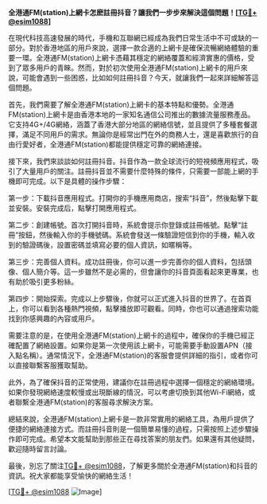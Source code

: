 **全港通FM(station)上網卡怎麽註冊抖音？讓我們一步步來解決這個問題！[[TG💪+ @esim1088](https://t.me/s/esim1088)]**

在現代科技高速發展的時代，手機和互聯網已經成為我們日常生活中不可或缺的一部分。對於香港地區的用戶來說，選擇一款合適的上網卡是確保流暢網絡體驗的重要一環。全港通FM(station)上網卡憑藉其穩定的網絡覆蓋和經濟實惠的價格，受到了眾多用戶的青睞。然而，對於初次使用全港通FM(station)上網卡的用戶來說，可能會遇到一些困惑，比如如何註冊抖音？今天，就讓我們一起來詳細解答這個問題。

首先，我們需要了解全港通FM(station)上網卡的基本特點和優勢。全港通FM(station)上網卡是由香港本地的一家知名通信公司推出的數據流量服務產品。它支持4G+/4G網絡，涵蓋了香港大部分地區的網絡信號，並且提供了多種套餐選擇，滿足不同用戶的需求。無論你是經常出門在外的商務人士，還是喜歡旅行的自由行愛好者，全港通FM(station)都能提供穩定可靠的網絡連接。

接下來，我們來談談如何註冊抖音。抖音作為一款全球流行的短視頻應用程式，吸引了大量用戶的關注。註冊抖音並不需要什麼特殊的條件，只需要一部能上網的手機即可完成。以下是具體的操作步驟：

第一步：下載抖音應用程式。打開你的手機應用商店，搜索“抖音”，然後點擊下載並安裝。安裝完成后，點擊打開應用程式。

第二步：創建帳號。首次打開抖音時，系統會提示你登錄或註冊帳號。點擊“註冊”按鈕，然後輸入你的手機號碼。系統會發送一條驗證短信到你的手機，輸入收到的驗證碼後，設置密碼並填寫必要的個人資訊，如暱稱等。

第三步：完善個人資料。成功註冊後，你可以進一步完善你的個人資料，包括頭像、個人簡介等。這一步雖然不是必需的，但會讓你的抖音頁面看起來更專業，也有助於吸引更多粉絲。

第四步：開始探索。完成以上步驟後，你就可以正式進入抖音的世界了。在首頁上，你可以看到各種熱門視頻，點擊播放即可觀看。同時，你也可以通過搜索功能找到你感興趣的內容或用戶。

需要注意的是，在使用全港通FM(station)上網卡的過程中，確保你的手機已經正確配置了網絡設置。如果你是第一次使用該上網卡，可能需要手動設置APN（接入點名稱）。通常情況下，全港通FM(station)的客服會提供詳細的指引，或者你可以直接聯繫客服獲取幫助。

此外，為了確保抖音的正常使用，建議你在註冊過程中選擇一個穩定的網絡環境。如果你發現網絡速度較慢或出現斷線的情況，可以考慮切換到其他Wi-Fi網絡，或者聯繫全港通FM(station)的客服尋求解決方案。

總結來說，全港通FM(station)上網卡是一款非常實用的網絡工具，為用戶提供了便捷的網絡連接方式。而註冊抖音則是一個簡單易懂的過程，只需按照上述步驟操作即可完成。希望本文能幫助到那些正在尋找答案的朋友們。如果還有其他疑問，歡迎隨時留言討論。

最後，別忘了關注[TG💪+ @esim1088](https://t.me/s/esim1088)，了解更多關於全港通FM(station)和抖音的資訊。祝大家都能享受愉快的網絡生活！

[[TG💪+ @esim1088](https://t.me/s/esim1088) ![Image](https://i.postimg.cc/4NQfJmqS/Snipaste-2025-05-13-00-14-12.png)]